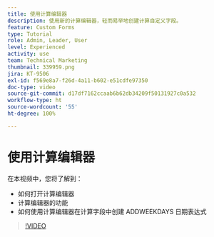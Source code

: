 ```yaml
---
title: 使用计算编辑器
description: 使用新的计算编辑器，轻而易举地创建计算自定义字段。
feature: Custom Forms
type: Tutorial
role: Admin, Leader, User
level: Experienced
activity: use
team: Technical Marketing
thumbnail: 339959.png
jira: KT-9506
exl-id: f569e8a7-f26d-4a11-b602-e51cdfe97350
doc-type: video
source-git-commit: d17df7162ccaab6b62db34209f50131927c0a532
workflow-type: ht
source-wordcount: '55'
ht-degree: 100%

---
```


# 使用计算编辑器

在本视频中，您将了解到：

* 如何打开计算编辑器
* 计算编辑器的功能
* 如何使用计算编辑器在计算字段中创建 ADDWEEKDAYS 日期表达式

>[!VIDEO](https://video.tv.adobe.com/v/339959/?quality=12&learn=on&enablevpops)
